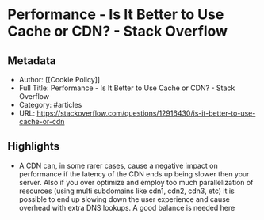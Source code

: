 # Performance - Is It Better to Use Cache or CDN? - Stack Overflow

## Metadata
- Author: [[Cookie Policy]]
- Full Title: Performance - Is It Better to Use Cache or CDN? - Stack Overflow
- Category: #articles
- URL: https://stackoverflow.com/questions/12916430/is-it-better-to-use-cache-or-cdn

## Highlights
- A CDN can, in some rarer cases, cause a negative impact on performance if the latency of the CDN ends up being slower then your server. Also if you over optimize and employ too much parallelization of resources (using multi subdomains like cdn1, cdn2, cdn3, etc) it is possible to end up slowing down the user experience and cause overhead with extra DNS lookups. A good balance is needed here
